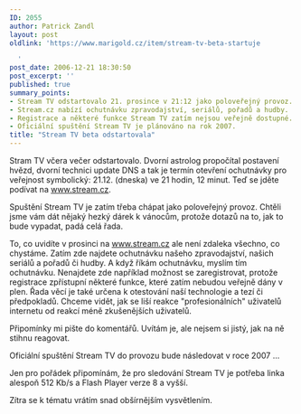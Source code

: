 ```yaml
---
ID: 2055
author: Patrick Zandl
layout: post
oldlink: 'https://www.marigold.cz/item/stream-tv-beta-startuje

  '
post_date: 2006-12-21 18:30:50
post_excerpt: ''
published: true
summary_points:
- Stream TV odstartovalo 21. prosince v 21:12 jako poloveřejný provoz.
- Stream.cz nabízí ochutnávku zpravodajství, seriálů, pořadů a hudby.
- Registrace a některé funkce Stream TV zatím nejsou veřejně dostupné.
- Oficiální spuštění Stream TV je plánováno na rok 2007.
title: "Stream TV beta odstartovala"
---
```


<texy>Stram TV včera večer odstartovalo. Dvorní astrolog propočítal postavení hvězd, dvorní technici update DNS a tak je termín otevření ochutnávky pro veřejnost symbolický: 21.12. (dneska) ve 21 hodin, 12 minut. Teď se jděte podívat na <a href="http://www.stream.cz">www.stream.cz</a>.

Spuštění Stream TV je zatím třeba chápat jako poloveřejný provoz. Chtěli jsme vám dát nějaký hezký dárek k vánocům, protože dotazů na to, jak to bude vypadat, padá celá řada. 

To, co uvidíte v prosinci na <a href="http://www.stream.cz">www.stream.cz</a> ale není zdaleka všechno, co chystáme. Zatím zde najdete ochutnávku našeho zpravodajství, našich seriálů a pořadů či hudby. A když říkám ochutnávku, myslím tím ochutnávku. Nenajdete zde například možnost se zaregistrovat, protože registrace zpřístupní některé funkce, které zatím nebudou veřejně dány v plen. Řada věcí je také určena k otestování naší technologie a tezí či předpokladů. Chceme vidět, jak se liší reakce "profesionálních" uživatelů internetu od reakcí méně zkušenějších uživatelů. 

Připomínky mi pište do komentářů. Uvítám je, ale nejsem si jistý, jak na ně stihnu reagovat. 

Oficiální spuštění Stream TV do provozu bude následovat v roce 2007 ...

Jen pro pořádek připomínám, že pro sledování Stream TV je potřeba linka alespoň 512 Kb/s a Flash Player verze 8 a vyšší. 

Zítra se k tématu vrátím snad obšírnějším vysvětlením.
